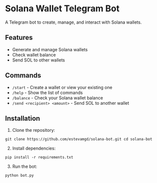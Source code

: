 # Solana Wallet Telegram Bot

A Telegram bot to create, manage, and interact with Solana wallets.

## Features
- Generate and manage Solana wallets
- Check wallet balance
- Send SOL to other wallets

## Commands
- `/start` - Create a wallet or view your existing one
- `/help` - Show the list of commands
- `/balance` - Check your Solana wallet balance
- `/send <recipient> <amount>` - Send SOL to another wallet

## Installation
1. Clone the repository:
```
git clone https://github.com/estevamgd/solana-bot.git cd solana-bot
```
2. Install dependencies:
```
pip install -r requirements.txt
```
3. Run the bot:
```
python bot.py
```